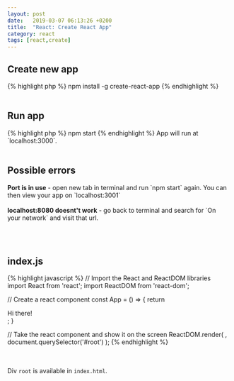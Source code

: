 ```yaml
---
layout: post
date:   2019-03-07 06:13:26 +0200
title:  "React: Create React App"
category: react
tags: [react,create]
---
```



<h2>Create new app</h2>
{% highlight php %}
npm install -g create-react-app
{% endhighlight %}
<br /><br />


<h2>Run app</h2>
{% highlight php %}
npm start
{% endhighlight %}
App will run at `localhost:3000`.
<br /><br />

<h2>Possible errors</h2>
<b>Port is in use</b> - open new tab in terminal and run `npm start` again. You can then view your app on `localhost:3001`
<br /><br />
<b>localhost:8080 doesnt't work</b> - go back to terminal and search for `On your network` and visit that url.

<br /><br />


<h2>index.js</h2>
{% highlight javascript %}
// Import the React and ReactDOM libraries
import React from 'react';
import ReactDOM from 'react-dom';

// Create a react component
const App = () => {
	return <div>Hi there!</div>;
}

// Take the react component and show it on the screen
ReactDOM.render(
	<App />,
	document.querySelector('#root')
);
{% endhighlight %}

<br /><br />
Div `root` is available in `index.html`.